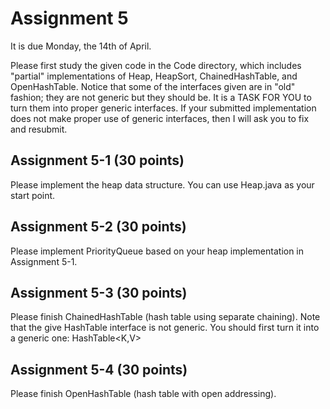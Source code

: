 # Assignment 5

It is due Monday, the 14th of April.

Please first study the given code in the Code directory,
which includes "partial" implementations of Heap, HeapSort,
ChainedHashTable, and OpenHashTable. Notice that some of the
interfaces given are in "old" fashion; they are not generic
but they should be. It is a TASK FOR YOU to turn them into
proper generic interfaces. If your submitted implementation
does not make proper use of generic interfaces, then I will
ask you to fix and resubmit.

## Assignment 5-1 (30 points)

Please implement the heap data structure. You can use Heap.java as
your start point.

## Assignment 5-2 (30 points)

Please implement PriorityQueue based on your heap implementation in
Assignment 5-1.

## Assignment 5-3 (30 points)

Please finish ChainedHashTable (hash table using separate
chaining). Note that the give HashTable interface is not generic.
You should first turn it into a generic one: HashTable<K,V>

## Assignment 5-4 (30 points)

Please finish OpenHashTable (hash table with open addressing).
